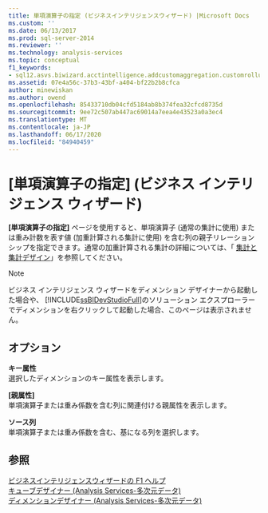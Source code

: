```yaml
---
title: 単項演算子の指定 (ビジネスインテリジェンスウィザード) |Microsoft Docs
ms.custom: ''
ms.date: 06/13/2017
ms.prod: sql-server-2014
ms.reviewer: ''
ms.technology: analysis-services
ms.topic: conceptual
f1_keywords:
- sql12.asvs.biwizard.acctintelligence.addcustomaggregation.customrollups.f1
ms.assetid: 07e4a56c-37b3-43bf-a404-bf22b2b8cfca
author: minewiskan
ms.author: owend
ms.openlocfilehash: 85433710db04cfd5184ab8b374fea32cfcd8735d
ms.sourcegitcommit: 9ee72c507ab447ac69014a7eea4e43523a0a3ec4
ms.translationtype: MT
ms.contentlocale: ja-JP
ms.lasthandoff: 06/17/2020
ms.locfileid: "84940459"
---
```

# <a name="specify-a-unary-operator-business-intelligence-wizard"></a>[単項演算子の指定] (ビジネス インテリジェンス ウィザード)
  **[単項演算子の指定]** ページを使用すると、単項演算子 (通常の集計に使用) または重み計数を表す値 (加重計算される集計に使用) を含む列の親子リレーションシップを指定できます。通常の加重計算される集計の詳細については、「 [集計と集計デザイン](multidimensional-models-olap-logical-cube-objects/aggregations-and-aggregation-designs.md)」を参照してください。  
  
> [!NOTE]  
>  ビジネス インテリジェンス ウィザードをディメンション デザイナーから起動した場合や、 [!INCLUDE[ssBIDevStudioFull](../includes/ssbidevstudiofull-md.md)]のソリューション エクスプローラーでディメンションを右クリックして起動した場合、このページは表示されません。  
  
## <a name="options"></a>オプション  
 **キー属性**  
 選択したディメンションのキー属性を表示します。  
  
 **[親属性]**  
 単項演算子または重み係数を含む列に関連付ける親属性を表示します。  
  
 **ソース列**  
 単項演算子または重み係数を含む、基になる列を選択します。  
  
## <a name="see-also"></a>参照  
 [ビジネスインテリジェンスウィザードの F1 ヘルプ](business-intelligence-wizard-f1-help.md)   
 [キューブデザイナー &#40;Analysis Services-多次元データ&#41;](cube-designer-analysis-services-multidimensional-data.md)   
 [ディメンションデザイナー &#40;Analysis Services-多次元データ&#41;](dimension-designer-analysis-services-multidimensional-data.md)  
  
  

